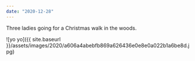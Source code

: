 ```yaml
---
date: "2020-12-28"
---
```


Three ladies going for a Christmas walk in the woods.

![yo yo]({{ site.baseurl }}/assets/images/2020/a606a4abebfb869a626436e0e8e0a022b1a6be8d.jpg)
